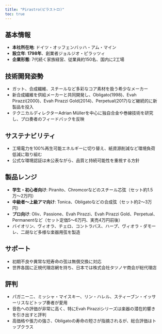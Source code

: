 ```yaml
---
title: "Pirastro(ピラストロ)"
toc: true
---
```


## 基本情報

* **本社所在地**: ドイツ・オッフェンバッハ・アム・マイン
* **設立年**: **1798年**、創業者ジョルジオ・ピラッツィ
* **企業形態**: 7代続く家族経営、従業員約150名、国内に2工場

## 技術開発姿勢

* ガット、合成繊維、スチールなど多彩なコア素材を扱う希少なメーカー
* 新合成繊維を供給メーカーと共同開発し、Obligato(1998)、Evah Pirazzi(2000)、Evah Pirazzi Gold(2014)、Perpetual(2017)など継続的に新製品を投入
* テクニカルディレクターAdrian Müllerを中心に独自合金や巻線技術を研究し、プロ奏者のフィードバックを反映

## サステナビリティ

* 工場電力を100%再生可能エネルギーに切り替え、紙資源削減など環境負荷低減に取り組む
* 公式な環境認証は未公表ながら、品質と持続可能性を重視する方針

## 製品レンジ

* **学生・初心者向け**: Piranito、Chromcorなどのスチール芯弦（セット約1.5万〜2万円）
* **中級者〜上級アマ向け**: Tonica、Obligatoなどの合成弦（セット約2〜3万円）
* **プロ向け**: Oliv、Passione、Evah Pirazzi、Evah Pirazzi Gold、Perpetual、Permanentなど（セット定価5〜6万円、実売4万円前後）
* バイオリン、ヴィオラ、チェロ、コントラバス、ハープ、ヴィオラ・ダモーレ、二胡など多様な楽器用弦を製造

## サポート

* 初期不良や異常な短寿命の弦は無償交換に対応
* 世界各国に正規代理店網を持ち、日本では株式会社タツノヤ商会が総代理店

## 評判

* パガニーニ、ミッシャ・マイスキー、リン・ハレル、スティーブン・イッサーリスなどトップ奏者が愛用
* 音色への評価が非常に高く、特にEvah Pirazziシリーズは楽器の潜在的響きを引き出すと評判
* 高価格や張力の強さ、Obligatoの寿命の短さが指摘されるが、総合評価はトップクラス
